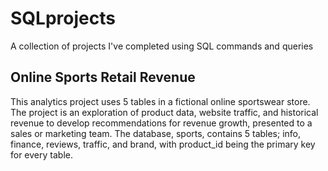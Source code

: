 # SQLprojects
A collection of projects I've completed using SQL commands and queries

## Online Sports Retail Revenue
This analytics project uses 5 tables in a fictional online sportswear store. The project is an exploration of product data, website traffic, and historical revenue to develop recommendations for revenue growth, presented to a sales or marketing team. The database, sports, contains 5 tables; info, finance, reviews, traffic, and brand, with product_id being the primary key for every table. 
